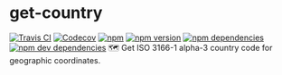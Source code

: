 # get-country
[![Travis CI](https://travis-ci.org/busrapidohq/get-country.svg?branch=master)](https://travis-ci.org/busrapidohq/get-country) [![Codecov](https://img.shields.io/codecov/c/github/busrapidohq/get-country/master.svg)](https://codecov.io/gh/busrapidohq/get-country) [![npm](https://img.shields.io/npm/dm/get-country.svg)](https://www.npmjs.com/package/get-country) [![npm version](https://img.shields.io/npm/v/get-country.svg)](https://www.npmjs.com/package/get-country) [![npm dependencies](https://david-dm.org/busrapidohq/get-country.svg)](https://david-dm.org/busrapidohq/get-country) [![npm dev dependencies](https://david-dm.org/busrapidohq/get-country/dev-status.svg)](https://david-dm.org/busrapidohq/get-country#info=devDependencies)
🗺 Get ISO 3166-1 alpha-3 country code for geographic coordinates.
